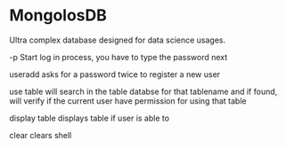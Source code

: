 # MongolosDB
Ultra complex database designed for data science usages.

<username>  -p	Start log in process, you have to type the password next

useradd <username> asks for a password twice to register a new user

use table <tablename> will search in the table databse for that tablename
		      and if found, will verify if the current user have
		      permission for using that table


display table <tablename> displays table if user is able to 

clear  clears shell
